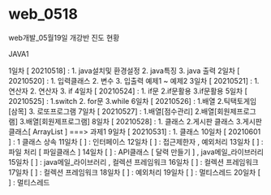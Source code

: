 # web_0518
web개발_05월19일 개강반 진도 현황


JAVA1

1일차 [ 20210518] : 1. java설치및 환경설정 2. java특징 3. java 출력
2일차 [ 20210520] : 1. 입력클래스 2. 변수 3.  입출력 예제1 ~ 예제2
3일차 [ 20210521] : 1.연산자 2. 연산자 3. if
4일차 [ 20210524] : 1. if문 2.if문활용 3.if문활용
5일차 [ 20210525] : 1.switch 2. for문 3.while
6일차 [ 20210526] : 1.배열 2.틱택토게임[삼목] 3. 로또프로그램
7일차 [ 20210527] : 1.배열[점수관리] 2.배열[회원제프로그램] 3.배열[회원제프로그램]
8일차 [ 20210528] : 1. 클래스 2.게시판 클래스 3.게시판 클래스[ ArrayList ]  ===> 과제1
9일차 [ 20210531] : 1. 클래스
10일차 [ 20210601 ] : 1 클래스 상속
11일차 [ ] : 인터페이스
12일차 [ ] : 접근제한자  ,  예외처리
13일차 [ ] : 파일 처리 [ 파일클래스 ]
14일차 [ ] : API클래스 [ 달력 만들기 ] , java메일_라이브러리
15일차 [ ] : java메일_라이브러리 , 컬렉션 프레임워크
16일차 [ ] : 컬렉션 프레임워크
17일차 [ ] : 컬렉션 프레임워크
18일차 [ ] : 예외처리
19일차 [ ] : 멀티스레드
20일차 [ ] : 멀티스레드
